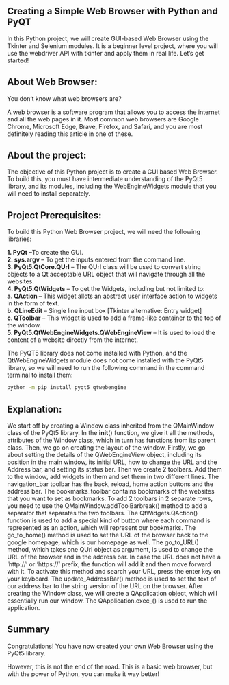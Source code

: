 ## Creating a Simple Web Browser with Python and PyQT

In this Python project, we will create GUI-based Web Browser using the Tkinter and Selenium modules. It is a beginner level project, where you will use the webdriver API with tkinter and apply them in real life. Let’s get started!

## About Web Browser:
You don’t know what web browsers are?

A web browser is a software program that allows you to access the internet and all the web pages in it.
Most common web browsers are Google Chrome, Microsoft Edge, Brave, Firefox, and Safari, and you are most definitely reading this article in one of these.

## About the project:
The objective of this Python project is to create a GUI based Web Browser. To build this, you must have intermediate understanding of the PyQt5 library, and its modules, including the WebEngineWidgets module that you will need to install separately.

## Project Prerequisites:
To build this Python Web Browser project, we will need the following libraries:


<b>1. PyQt</b> –To create the GUI.<br>
<b>2. sys.argv</b> – To get the inputs entered from the command line.<br>
<b>3. PyQt5.QtCore.QUrl</b> – The QUrl class will be used to convert string objects to a Qt acceptable URL object that will navigate through all the websites.<br>
<b>4. PyQt5.QtWidgets</b> – To get the Widgets, including but not limited to:<br>
<b>a. QAction </b>– This widget allots an abstract user interface action to widgets in the form of text.<br>
<b>b. QLineEdit</b> – Single line input box [Tkinter alternative: Entry widget]<br>
<b>c. QToolbar</b> – This widget is used to add a frame-like container to the top of the window.<br>
<b>5. PyQt5.QtWebEngineWidgets.QWebEngineView</b> – It is used to load the content of a website directly from the internet.<br>

The PyQT5 library does not come installed with Python, and the QtWebEngineWidgets module does not come installed with the PyQt5 library, so we will need to run the following command in the command terminal to install them:

```bash
python -m pip install pyqt5 qtwebengine
```

## Explanation:

We start off by creating a Window class inherited from the QMainWindow class of the PyQt5 library.
In the __init__() function, we give it all the methods, attributes of the Window class, which in turn has functions from its parent class.
Then, we go on creating the layout of the window.
Firstly, we go about setting the details of the QWebEngineView object, including its position in the main window, its initial URL, how to change the URL and the Address bar, and setting its status bar.
Then we create 2 toolbars. Add them to the window, add widgets in them and set them in two different lines.
The navigation_bar toolbar has the back, reload, home action buttons and the address bar.
The bookmarks_toolbar contains bookmarks of the websites that you want to set as bookmarks.
To add 2 toolbars in 2 separate rows, you need to use the QMainWindow.addToolBarbreak() method to add a separator that separates the two toolbars.
The QtWidgets.QAction() function is used to add a special kind of button where each command is represented as an action, which will represent our bookmarks.
The go_to_home() method is used to set the URL of the browser back to the google homepage, which is our homepage as well.
The go_to_URL() method, which takes one QUrl object as argument, is used to change the URL of the browser and in the address bar. In case the URL does not have a ‘http://’ or ‘https://’ prefix, the function will add it and then move forward with it.
To activate this method and search your URL, press the enter key on your keyboard.
The update_AddressBar() method is used to set the text of our address bar to the string version of the URL on the browser.
After creating the Window class, we will create a QApplication object, which will essentially run our window.
The QApplication.exec_() is used to run the application.

## Summary
Congratulations! You have now created your own Web Browser using the PyQt5 library.

However, this is not the end of the road. This is a basic web browser, but with the power of Python, you can make it way better!
